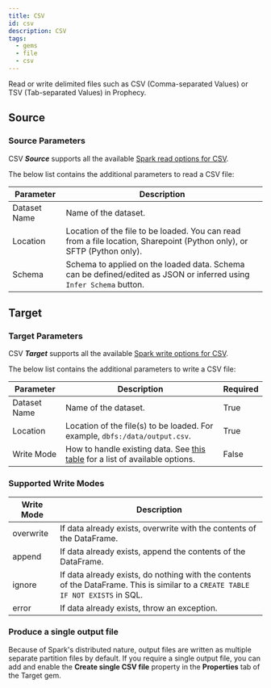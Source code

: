```yaml
---
title: CSV
id: csv
description: CSV
tags:
  - gems
  - file
  - csv
---
```


Read or write delimited files such as CSV (Comma-separated Values) or TSV (Tab-separated Values) in Prophecy.

## Source

### Source Parameters

CSV **_Source_** supports all the available [Spark read options for CSV](https://spark.apache.org/docs/latest/sql-data-sources-csv.html).

The below list contains the additional parameters to read a CSV file:

| Parameter    | Description                                                                                                            |
| ------------ | ---------------------------------------------------------------------------------------------------------------------- |
| Dataset Name | Name of the dataset.                                                                                                   |
| Location     | Location of the file to be loaded. You can read from a file location, Sharepoint (Python only), or SFTP (Python only). |
| Schema       | Schema to applied on the loaded data. Schema can be defined/edited as JSON or inferred using `Infer Schema` button.    |

## Target

### Target Parameters

CSV **_Target_** supports all the available [Spark write options for CSV](https://spark.apache.org/docs/latest/sql-data-sources-csv.html).

The below list contains the additional parameters to write a CSV file:

| Parameter    | Description                                                                                            | Required |
| ------------ | ------------------------------------------------------------------------------------------------------ | -------- |
| Dataset Name | Name of the dataset.                                                                                   | True     |
| Location     | Location of the file(s) to be loaded. For example, `dbfs:/data/output.csv`.                            | True     |
| Write Mode   | How to handle existing data. See [this table](#supported-write-modes) for a list of available options. | False    |

### Supported Write Modes

| Write Mode | Description                                                                                                                      |
| ---------- | -------------------------------------------------------------------------------------------------------------------------------- |
| overwrite  | If data already exists, overwrite with the contents of the DataFrame.                                                            |
| append     | If data already exists, append the contents of the DataFrame.                                                                    |
| ignore     | If data already exists, do nothing with the contents of the DataFrame. This is similar to a `CREATE TABLE IF NOT EXISTS` in SQL. |
| error      | If data already exists, throw an exception.                                                                                      |

### Produce a single output file

Because of Spark's distributed nature, output files are written as multiple separate partition files by default. If you require a single output file, you can add and enable the **Create single CSV file** property in the **Properties** tab of the Target gem.
